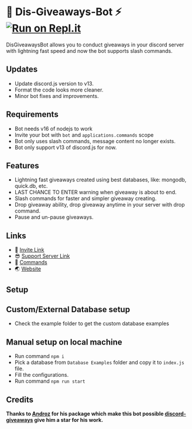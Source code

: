 # 🎁 Dis-Giveaways-Bot ⚡ [![Run on Repl.it](https://repl.it/badge/github/Zaid-maker/dis-giveaway-bot)](https://repl.it/github/Zaid-maker/dis-giveaway-bot)

DisGiveawaysBot allows you to conduct giveaways in your discord server with lightning fast speed and now the bot supports slash commands.

## Updates

- Update discord.js version to v13.
- Format the code looks more cleaner.
- Minor bot fixes and improvements.

## Requirements

- Bot needs v16 of nodejs to work
- Invite your bot with `bot` and `applications.commands` scope
- Bot only uses slash commands, message content no longer exists.
- Bot only support v13 of discord.js for now.

## Features

- Lightning fast giveaways created using best databases, like: mongodb, quick.db, etc.
- LAST CHANCE TO ENTER warning when giveaway is about to end.
- Slash commands for faster and simpler giveaway creating.
- Drop giveaway ability, drop giveaway anytime in your server with drop command.
- Pause and un-pause giveaways.

## Links

- 🔗 [Invite Link](https://discord.com/api/oauth2/authorize?client_id=854736126229086218&permissions=8&scope=bot)
- 😎 [Support Server Link](https://discord.gg/teSVjNq6fd)
- 📃 [Commands](https://github.com/Zaid-maker/dis-giveaway-bot/blob/master/AVAILABLE_COMMANDS.md)
- 🌏 [Website](https://zaid-maker.github.io/givesawaysbot.github.io)

## Setup

## Custom/External Database setup

- Check the example folder to get the custom database examples

## Manual setup on local machine

- Run command `npm i`
- Pick a database from `Database Examples` folder and copy it to `index.js` file.
- Fill the configurations.
- Run command `npm run start`

## Credits

**Thanks to [Androz](https://github.com/Androz2091) for his package which make this bot possible [discord-giveaways](https://www.npmjs.com/package/discord-giveaways) give him a star for his work.**
